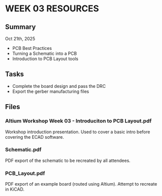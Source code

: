 # WEEK 03 RESOURCES

## Summary

Oct 21th, 2025

- PCB Best Practices
- Turning a Schematic into a PCB
- Introduction to PCB Layout tools

## Tasks

- Complete the board design and pass the DRC
- Export the gerber manufacturing files

## Files

### Altium Workshop Week 03 - Introduciton to PCB Layout.pdf
Workshop introduction presentation. Used to cover a basic intro before covering the ECAD software.

### Schematic.pdf
PDF export of the schematic to be recreated by all attendees.

### PCB_Layout.pdf
PDF export of an example board (routed using Altium). Attempt to recreate in KiCAD.